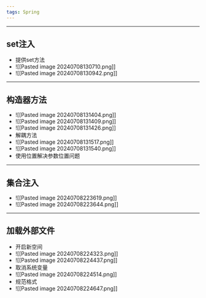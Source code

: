 ```yaml
---
tags: Spring
---
```


---

## set注入

 - 提供set方法
 - ![[Pasted image 20240708130710.png]]
 - ![[Pasted image 20240708130942.png]]

---

## 构造器方法

 - ![[Pasted image 20240708131404.png]]
 - ![[Pasted image 20240708131409.png]]
 - ![[Pasted image 20240708131426.png]]
 - 解耦方法
 - ![[Pasted image 20240708131517.png]]
 - ![[Pasted image 20240708131540.png]]
 - 使用位置解决参数位置问题

---

## 集合注入

 - ![[Pasted image 20240708223619.png]]
 - ![[Pasted image 20240708223644.png]]

---

## 加载外部文件

 - 开启新空间
 - ![[Pasted image 20240708224323.png]]
 - ![[Pasted image 20240708224437.png]]
 - 取消系统变量
 - ![[Pasted image 20240708224514.png]]
 - 规范格式
 - ![[Pasted image 20240708224647.png]]